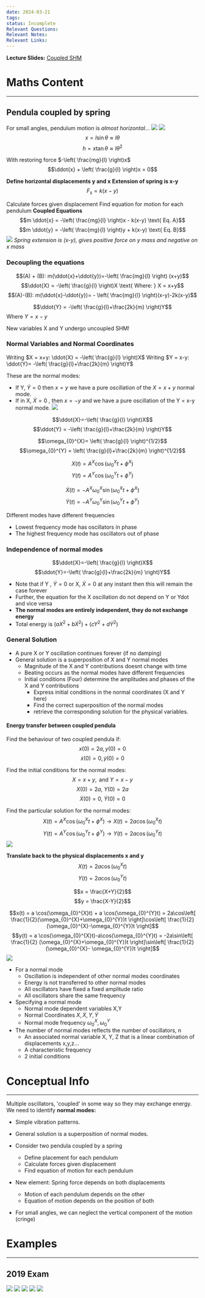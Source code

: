 ```yaml
---
date: 2024-03-21
tags: 
status: Incomplete
Relevant Questions: 
Relevant Notes: 
Relevant Links:
---
```

**Lecture Slides:**
[Coupled SHM](Attachments/PHYS2010%20Week%204%20Coupled%20SHM.pdf)

# Maths Content
---

## Pendula coupled by spring
For small angles, pendulum motion is *almost horizontal*...
![](Attachments/Pasted%20image%2020240709203846.png)
![](Attachments/Pasted%20image%2020240709204211.png)
$$x = l\sin \theta \approx l \theta$$
$$h = x\tan \theta \approx l \theta^2$$

With restoring force $-\left( \frac{mg}{l} \right)x$
$$\ddot{x} + \left( \frac{g}{l} \right)x = 0$$


**Define horizontal displacements y and x**
**Extension of spring is x-y**
$$F_{s} = k(x-y)$$


Calculate forces given displacement
Find equation for motion for each pendulum **Coupled Equations**
$$m \ddot{x} = -\left( \frac{mg}{l} \right)x - k(x-y) \text{ Eq. A}$$
$$m \ddot{y} = -\left( \frac{mg}{l} \right)y + k(x-y) \text{ Eq. B}$$
![](Attachments/Pasted%20image%2020240709205713.png)
*Spring extension is (x-y), gives positive force on y mass and negative on x mass*

### Decoupling the equations
$$(A) + (B): m(\ddot{x}+\ddot{y})=-\left( \frac{mg}{l} \right) (x+y)$$
$$\ddot{X} = -\left( \frac{g}{l} \right)X \text{ Where: } X = x+y$$
$$(A)-(B): m(\ddot{x}-\ddot{y})= - \left( \frac{mg}{l} \right)(x-y)-2k(x-y)$$

$$\ddot{Y} = -\left( \frac{g}{l}+\frac{2k}{m} \right)Y$$
$\text{ Where } Y = x-y$

New variables X and Y undergo uncoupled SHM!

### Normal Variables and Normal Coordinates
Writing $X = x+y: \ddot{X} = -\left( \frac{g}{l} \right)X$
Writing $Y = x-y: \ddot{Y}= -\left( \frac{g}{l}+\frac{2k}{m} \right)Y$

These are the normal modes:
- If Y, $\dot{Y}=0$ then $x=y$ we have a pure oscillation of the $X = x+y$ normal mode.
- If in X, $\dot{X}=0$ , then $x = -y$ and we have a pure oscillation of the Y = x-y normal mode.
![](Attachments/Pasted%20image%2020240709213504.png)

$$\ddot{X}=-\left( \frac{g}{l} \right)X$$
$$\ddot{Y} = -\left( \frac{g}{l}+\frac{2k}{m} \right)Y$$

$$\omega_{0}^{X}= \left( \frac{g}{l} \right)^{1/2}$$
$$\omega_{0}^{Y} = \left( \frac{g}{l}+\frac{2k}{m} \right)^{1/2}$$

$$X(t) = A^{X}\cos(\omega_{0}^{X}t + \phi^{X})$$
$$Y(t) = A^{Y}\cos(\omega_{0}^{Y}t+\phi^{Y})$$

$$\dot{X}(t) = -A^{X}\omega_{0}^{X} \sin(\omega_{0}^{X}t+\phi^{X})$$
$$\dot{Y}(t) = -A^{Y}\omega^{Y}_{0} \sin(\omega_{0}^{Y}t+\phi^{Y})$$

Different modes have different frequencies
- Lowest frequency mode has oscillators in phase
- The highest frequency mode has oscillators out of phase

### Independence of normal modes
$$\ddot{X}=-\left( \frac{g}{l} \right)X$$
$$\ddot{Y}=-\left( \frac{g}{l}+\frac{2k}{m} \right)Y$$
- Note that if Y , $\dot{Y}=0$ or X, $\dot{X}=0$ at any instant then this will remain the case forever
- Further, the equation for the X oscillation do not depend on Y or Ydot and vice versa
- **The normal modes are entirely independent, they do not exchange energy**
- Total energy is $(aX^2+b\dot{X}^{2})+(cY^{2}+d \dot{Y} ^{2})$


### General Solution
- A pure X or Y oscillation continues forever (if no damping)
- General solution is a superposition of X and Y normal modes
	- Magnitude of the X and Y contributions doesnt change with time
	- Beating occurs as the normal modes have different frequencies
	- Initial conditions (Four) determine the amplitudes and phases of the X and Y contributions
		- Express initial conditions in the normal coordinates (X and Y here)
		- Find the correct superposition of the normal modes
		- retrieve the corresponding solution for the physical variables.

#### Energy transfer between coupled pendula
Find the behaviour of two coupled pendula if:
$$x(0) = 2a, y(0) = 0$$
$$\dot{x}(0) = 0, \dot{y}(0) = 0$$

Find the initial conditions for the normal modes:
$$X = x+y, \text{ and } Y=x-y$$
$$X(0)=2a \text{, } Y(0)=2a$$
$$\dot{X}(0)=0 \text{, }\dot{Y}(0)=0$$

Find the particular solution for the normal modes:
$$X(t) = A^{X}\cos(\omega_{0}^{X}t+\phi^{X}) \rightarrow X(t) = 2a \cos(\omega_{0}^{X}t)$$
$$Y(t) = A^{Y}\cos(\omega_{0}^{Y}t+\phi^{Y}) \rightarrow Y(t) = 2a \cos(\omega_{0}^{Y}t)$$
![](Attachments/Pasted%20image%2020240709231113.png)

**Translate back to the physical displacements x and y**
$$X(t) = 2a \cos(\omega_{0}^{X}t)$$
$$Y(t) = 2a \cos (\omega_{0}^{Y}t)$$

$$x = \frac{X+Y}{2}$$
$$y = \frac{X-Y}{2}$$

$$x(t) = a \cos(\omega_{0}^{X}t) + a \cos(\omega_{0}^{Y}t) = 2a\cos\left[ \frac{1}{2}(\omega_{0}^{X}+\omega_{0}^{Y})t \right]\cos\left[ \frac{1}{2}(\omega_{0}^{X}-\omega_{0}^{Y})t \right]$$
$$y(t) = a \cos(\omega_{0}^{X}t)-a\cos(\omega_{0}^{Y}t) = -2a\sin\left[ \frac{1}{2} (\omega_{0}^{X}+\omega_{0}^{Y})t \right]\sin\left[ \frac{1}{2}(\omega_{0}^{X}- \omega_{0}^{Y})t \right]$$
![](Attachments/Pasted%20image%2020240709232302.png)

- For a normal mode
	- Oscillation is independent of other normal modes coordinates
	- Energy is not transferred to other normal modes
	- All oscillators have fixed a fixed amplitude ratio
	- All oscillators share the same frequency
- Specifying a normal mode
	- Normal mode dependent variables X,Y
	- Normal Coordinates $X, \dot{X}, Y, \dot{Y}$
	- Normal mode frequency $\omega_{0}^{X}, \omega_{0}^{Y}$
- The number of normal modes reflects the number of oscillators, n
	- An associated normal variable X, Y, Z that is a linear combination of displacements x,y,z...
	- A characteristic frequency
	- 2 initial conditions


# Conceptual Info
---

Multiple oscillators, 'coupled' in some way so they may exchange energy.
We need to identify **normal modes:**
- Simple vibration patterns.
- General solution is a superposition of normal modes.

- Consider two pendula coupled by a spring
	- Define placement for each pendulum
	- Calculate forces given displacement
	- Find equation of motion for each pendulum
- New element: Spring force depends on both displacements
	- Motion of each pendulum depends on the other
	- Equation of motion depends on the position of both
- For small angles, we can neglect the vertical component of the motion (cringe)



# Examples
---
## 2019 Exam
![](Attachments/Pasted%20image%2020240325212708.png)
![](Attachments/Pasted%20image%2020240325212728.png)
![](Attachments/Pasted%20image%2020240325212745.png)
![](Attachments/Pasted%20image%2020240325212826.png)
![](Attachments/Pasted%20image%2020240325212837.png)